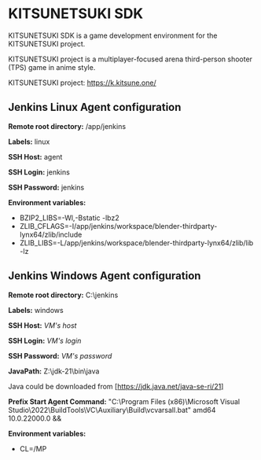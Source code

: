 KITSUNETSUKI SDK
================

KITSUNETSUKI SDK is a game development environment for the KITSUNETSUKI project.

KITSUNETSUKI project is a multiplayer-focused arena
third-person shooter (TPS) game in anime style.

KITSUNETSUKI project: https://k.kitsune.one/


Jenkins Linux Agent configuration
---------------------------------

**Remote root directory:** /app/jenkins

**Labels:** linux

**SSH Host:** agent

**SSH Login:** jenkins

**SSH Password:** jenkins

**Environment variables:**

* BZIP2_LIBS=-Wl,-Bstatic -lbz2
* ZLIB_CFLAGS=-I/app/jenkins/workspace/blender-thirdparty-lynx64/zlib/include
* ZLIB_LIBS=-L/app/jenkins/workspace/blender-thirdparty-lynx64/zlib/lib -lz

Jenkins Windows Agent configuration
-----------------------------------

**Remote root directory:** C:\jenkins

**Labels:** windows

**SSH Host:** _VM's host_

**SSH Login:** _VM's login_

**SSH Password:** _VM's password_

**JavaPath:** Z:\jdk-21\bin\java

Java could be downloaded from [https://jdk.java.net/java-se-ri/21]

**Prefix Start Agent Command:** "C:\Program Files (x86)\Microsoft Visual Studio\2022\BuildTools\VC\Auxiliary\Build\vcvarsall.bat" amd64 10.0.22000.0 &&

**Environment variables:**

* CL=/MP
